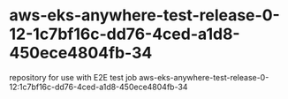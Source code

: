 # aws-eks-anywhere-test-release-0-12-1c7bf16c-dd76-4ced-a1d8-450ece4804fb-34
repository for use with E2E test job aws-eks-anywhere-test-release-0-12:1c7bf16c-dd76-4ced-a1d8-450ece4804fb-34
